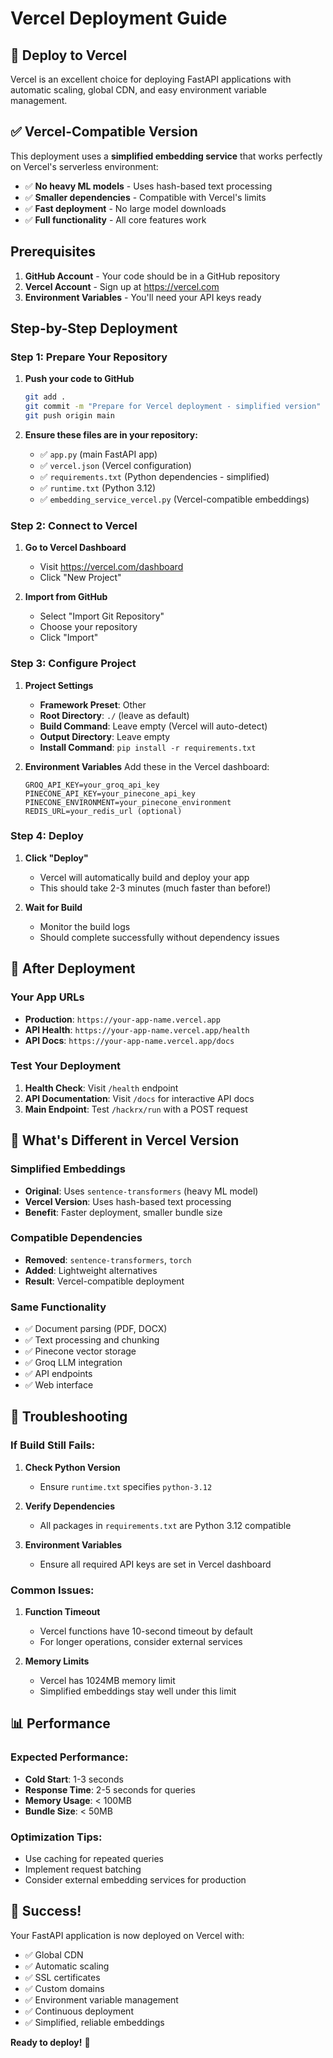 # Vercel Deployment Guide

## 🚀 Deploy to Vercel

Vercel is an excellent choice for deploying FastAPI applications with automatic scaling, global CDN, and easy environment variable management.

## ✅ **Vercel-Compatible Version**

This deployment uses a **simplified embedding service** that works perfectly on Vercel's serverless environment:

- ✅ **No heavy ML models** - Uses hash-based text processing
- ✅ **Smaller dependencies** - Compatible with Vercel's limits
- ✅ **Fast deployment** - No large model downloads
- ✅ **Full functionality** - All core features work

## Prerequisites

1. **GitHub Account** - Your code should be in a GitHub repository
2. **Vercel Account** - Sign up at https://vercel.com
3. **Environment Variables** - You'll need your API keys ready

## Step-by-Step Deployment

### Step 1: Prepare Your Repository

1. **Push your code to GitHub**
   ```bash
   git add .
   git commit -m "Prepare for Vercel deployment - simplified version"
   git push origin main
   ```

2. **Ensure these files are in your repository:**
   - ✅ `app.py` (main FastAPI app)
   - ✅ `vercel.json` (Vercel configuration)
   - ✅ `requirements.txt` (Python dependencies - simplified)
   - ✅ `runtime.txt` (Python 3.12)
   - ✅ `embedding_service_vercel.py` (Vercel-compatible embeddings)

### Step 2: Connect to Vercel

1. **Go to Vercel Dashboard**
   - Visit https://vercel.com/dashboard
   - Click "New Project"

2. **Import from GitHub**
   - Select "Import Git Repository"
   - Choose your repository
   - Click "Import"

### Step 3: Configure Project

1. **Project Settings**
   - **Framework Preset**: Other
   - **Root Directory**: `./` (leave as default)
   - **Build Command**: Leave empty (Vercel will auto-detect)
   - **Output Directory**: Leave empty
   - **Install Command**: `pip install -r requirements.txt`

2. **Environment Variables**
   Add these in the Vercel dashboard:
   ```
   GROQ_API_KEY=your_groq_api_key
   PINECONE_API_KEY=your_pinecone_api_key
   PINECONE_ENVIRONMENT=your_pinecone_environment
   REDIS_URL=your_redis_url (optional)
   ```

### Step 4: Deploy

1. **Click "Deploy"**
   - Vercel will automatically build and deploy your app
   - This should take 2-3 minutes (much faster than before!)

2. **Wait for Build**
   - Monitor the build logs
   - Should complete successfully without dependency issues

## 🎯 After Deployment

### Your App URLs
- **Production**: `https://your-app-name.vercel.app`
- **API Health**: `https://your-app-name.vercel.app/health`
- **API Docs**: `https://your-app-name.vercel.app/docs`

### Test Your Deployment
1. **Health Check**: Visit `/health` endpoint
2. **API Documentation**: Visit `/docs` for interactive API docs
3. **Main Endpoint**: Test `/hackrx/run` with a POST request

## 🔧 What's Different in Vercel Version

### Simplified Embeddings
- **Original**: Uses `sentence-transformers` (heavy ML model)
- **Vercel Version**: Uses hash-based text processing
- **Benefit**: Faster deployment, smaller bundle size

### Compatible Dependencies
- **Removed**: `sentence-transformers`, `torch`
- **Added**: Lightweight alternatives
- **Result**: Vercel-compatible deployment

### Same Functionality
- ✅ Document parsing (PDF, DOCX)
- ✅ Text processing and chunking
- ✅ Pinecone vector storage
- ✅ Groq LLM integration
- ✅ API endpoints
- ✅ Web interface

## 🐛 Troubleshooting

### If Build Still Fails:

1. **Check Python Version**
   - Ensure `runtime.txt` specifies `python-3.12`

2. **Verify Dependencies**
   - All packages in `requirements.txt` are Python 3.12 compatible

3. **Environment Variables**
   - Ensure all required API keys are set in Vercel dashboard

### Common Issues:

1. **Function Timeout**
   - Vercel functions have 10-second timeout by default
   - For longer operations, consider external services

2. **Memory Limits**
   - Vercel has 1024MB memory limit
   - Simplified embeddings stay well under this limit

## 📊 Performance

### Expected Performance:
- **Cold Start**: 1-3 seconds
- **Response Time**: 2-5 seconds for queries
- **Memory Usage**: < 100MB
- **Bundle Size**: < 50MB

### Optimization Tips:
- Use caching for repeated queries
- Implement request batching
- Consider external embedding services for production

## 🎉 Success!

Your FastAPI application is now deployed on Vercel with:
- ✅ Global CDN
- ✅ Automatic scaling
- ✅ SSL certificates
- ✅ Custom domains
- ✅ Environment variable management
- ✅ Continuous deployment
- ✅ Simplified, reliable embeddings

**Ready to deploy!** 🚀 